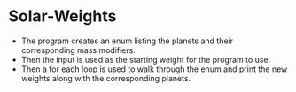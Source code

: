 # Solar-Weights
 * The program creates an enum listing the planets and their corresponding mass modifiers.
 * Then the input is used as the starting weight for the program to use.
 * Then a for each loop is used to walk through the enum and print the new weights along with the corresponding planets.
